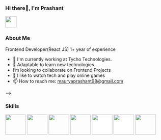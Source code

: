 ### Hi there👋, I'm Prashant
<a href = "http://www.linkedin.com/in/prashant0912" target = "_blank"><img src = "https://user-images.githubusercontent.com/65214761/160228350-c0656b48-7849-4abf-862a-6ef46e6319b1.png" width = "35px"></a>

### About Me
Frontend  Developer(React JS) 1+ year of experience

- 🌱 I'm currently working at Tycho Technologies.
- 🔭 Adaptable to learn new technologies
-  I’m looking to collaborate on Frontend Projects
- 💬 I like to watch tech and play online games
-  📫 How to reach me: mauryaprashant98@gmail.com


-->


### Skills
<p align="left">
<img src="https://cdn.jsdelivr.net/gh/devicons/devicon/icons/html5/html5-original-wordmark.svg" style="height: 4rem"/>
<img src="https://cdn.jsdelivr.net/gh/devicons/devicon/icons/css3/css3-original-wordmark.svg" style="height: 4rem"/>
<img src="https://upload.wikimedia.org/wikipedia/commons/9/99/Unofficial_JavaScript_logo_2.svg" style="height: 4rem"/>
<img src="https://cdn.jsdelivr.net/gh/devicons/devicon/icons/git/git-plain.svg" style="height: 4rem"/>
 <img src="https://cdn.jsdelivr.net/gh/devicons/devicon/icons/nodejs/nodejs-original-wordmark.svg" style="height:4rem; background-color:white"/>
<img src="https://cdn.jsdelivr.net/gh/devicons/devicon/icons/mongodb/mongodb-original-wordmark.svg" style="height: 4rem; background-color:white"/>
<img src="https://cdn.jsdelivr.net/gh/devicons/devicon/icons/react/react-original.svg" style="height: 4rem"/>
<p/>

 <br/>
 
  
  <br/>
  
